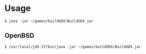 # Usage
```shell
$ java -jar ~/games/buildGDX/BuildGDX.jar
```

## OpenBSD
```shell
$ /usr/local/jdk-17/bin/java -jar ~/games/buildGDX/BuildGDX.jar
```